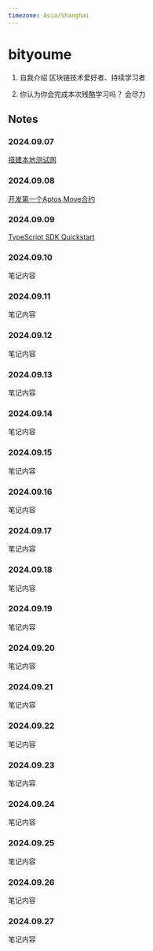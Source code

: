 ```yaml
---
timezone: Asia/Shanghai
---
```


# bityoume

1. 自我介绍
   区块链技术爱好者、持续学习者

2. 你认为你会完成本次残酷学习吗？
   会尽力

## Notes

<!-- Content_START -->

### 2024.09.07

[搭建本地测试网](https://bityoume.github.io/intensive-colearning-aptos/%E6%90%AD%E5%BB%BA%E6%9C%AC%E5%9C%B0%E6%B5%8B%E8%AF%95%E7%BD%91.html)

### 2024.09.08

[开发第一个Aptos Move合约](https://bityoume.github.io/intensive-colearning-aptos/%E5%BC%80%E5%8F%91%E7%AC%AC%E4%B8%80%E4%B8%AAAptos_Move%E5%90%88%E7%BA%A6.html)

### 2024.09.09

[TypeScript SDK Quickstart](https://bityoume.github.io/intensive-colearning-aptos/ts_sdk_quickstart.html)

### 2024.09.10

笔记内容

### 2024.09.11

笔记内容

### 2024.09.12

笔记内容

### 2024.09.13

笔记内容

### 2024.09.14

笔记内容

### 2024.09.15

笔记内容

### 2024.09.16

笔记内容

### 2024.09.17

笔记内容

### 2024.09.18

笔记内容

### 2024.09.19

笔记内容

### 2024.09.20

笔记内容

### 2024.09.21

笔记内容

### 2024.09.22

笔记内容

### 2024.09.23

笔记内容

### 2024.09.24

笔记内容

### 2024.09.25

笔记内容

### 2024.09.26

笔记内容

### 2024.09.27

笔记内容

<!-- Content_END -->
